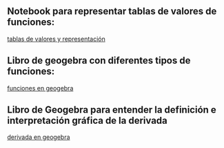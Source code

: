 ## Notebook para representar tablas de valores de funciones:

[tablas de valores y representación](https://colab.research.google.com/drive/1Tc2Vyzfebe59ON00jsY6Wh9n0nfc-MFd)

## Libro de geogebra con diferentes tipos de funciones:

[funciones en geogebra](https://www.geogebra.org/m/aabgby5a)

## Libro de Geogebra para entender la definición e interpretación gráfica de la derivada

[derivada en geogebra](https://www.geogebra.org/m/ajyxckhn)